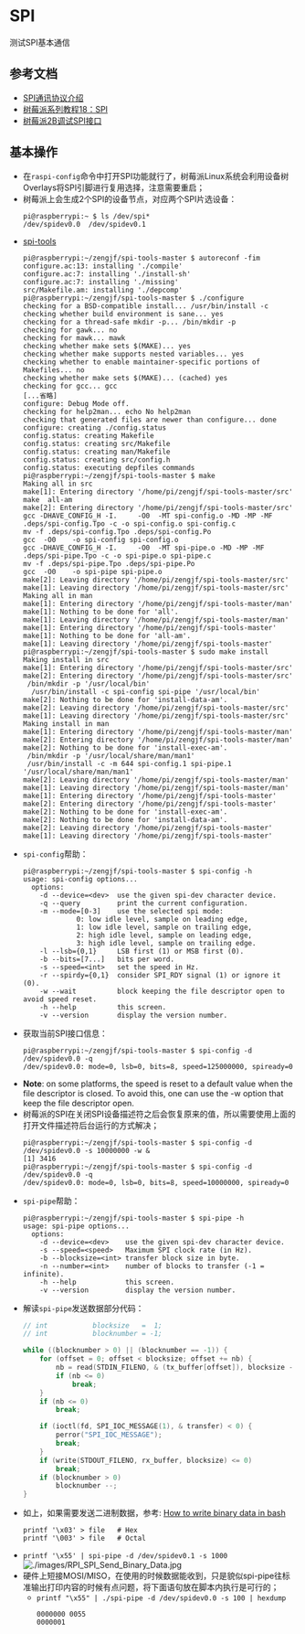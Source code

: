 # SPI

测试SPI基本通信

## 参考文档

* [SPI通讯协议介绍](https://blog.csdn.net/qq_29344757/article/details/76855350)
* [树莓派系列教程18：SPI](http://www.waveshare.net/study/article-625-1.html)
* [树莓派2B调试SPI接口](https://www.mobibrw.com/2018/13291)

## 基本操作

* 在`raspi-config`命令中打开SPI功能就行了，树莓派Linux系统会利用设备树Overlays将SPI引脚进行复用选择，注意需要重启；
* 树莓派上会生成2个SPI的设备节点，对应两个SPI片选设备：
  ```
  pi@raspberrypi:~ $ ls /dev/spi*
  /dev/spidev0.0  /dev/spidev0.1
  ```
* [spi-tools](https://github.com/cpb-/spi-tools)
  ```
  pi@raspberrypi:~/zengjf/spi-tools-master $ autoreconf -fim
  configure.ac:13: installing './compile'
  configure.ac:7: installing './install-sh'
  configure.ac:7: installing './missing'
  src/Makefile.am: installing './depcomp'
  pi@raspberrypi:~/zengjf/spi-tools-master $ ./configure
  checking for a BSD-compatible install... /usr/bin/install -c
  checking whether build environment is sane... yes
  checking for a thread-safe mkdir -p... /bin/mkdir -p
  checking for gawk... no
  checking for mawk... mawk
  checking whether make sets $(MAKE)... yes
  checking whether make supports nested variables... yes
  checking whether to enable maintainer-specific portions of Makefiles... no
  checking whether make sets $(MAKE)... (cached) yes
  checking for gcc... gcc
  [...省略]
  configure: Debug Mode off.
  checking for help2man... echo No help2man
  checking that generated files are newer than configure... done
  configure: creating ./config.status
  config.status: creating Makefile
  config.status: creating src/Makefile
  config.status: creating man/Makefile
  config.status: creating src/config.h
  config.status: executing depfiles commands
  pi@raspberrypi:~/zengjf/spi-tools-master $ make
  Making all in src
  make[1]: Entering directory '/home/pi/zengjf/spi-tools-master/src'
  make  all-am
  make[2]: Entering directory '/home/pi/zengjf/spi-tools-master/src'
  gcc -DHAVE_CONFIG_H -I.     -O0  -MT spi-config.o -MD -MP -MF .deps/spi-config.Tpo -c -o spi-config.o spi-config.c
  mv -f .deps/spi-config.Tpo .deps/spi-config.Po
  gcc  -O0    -o spi-config spi-config.o
  gcc -DHAVE_CONFIG_H -I.     -O0  -MT spi-pipe.o -MD -MP -MF .deps/spi-pipe.Tpo -c -o spi-pipe.o spi-pipe.c
  mv -f .deps/spi-pipe.Tpo .deps/spi-pipe.Po
  gcc  -O0    -o spi-pipe spi-pipe.o
  make[2]: Leaving directory '/home/pi/zengjf/spi-tools-master/src'
  make[1]: Leaving directory '/home/pi/zengjf/spi-tools-master/src'
  Making all in man
  make[1]: Entering directory '/home/pi/zengjf/spi-tools-master/man'
  make[1]: Nothing to be done for 'all'.
  make[1]: Leaving directory '/home/pi/zengjf/spi-tools-master/man'
  make[1]: Entering directory '/home/pi/zengjf/spi-tools-master'
  make[1]: Nothing to be done for 'all-am'.
  make[1]: Leaving directory '/home/pi/zengjf/spi-tools-master'
  pi@raspberrypi:~/zengjf/spi-tools-master $ sudo make install
  Making install in src
  make[1]: Entering directory '/home/pi/zengjf/spi-tools-master/src'
  make[2]: Entering directory '/home/pi/zengjf/spi-tools-master/src'
   /bin/mkdir -p '/usr/local/bin'
    /usr/bin/install -c spi-config spi-pipe '/usr/local/bin'
  make[2]: Nothing to be done for 'install-data-am'.
  make[2]: Leaving directory '/home/pi/zengjf/spi-tools-master/src'
  make[1]: Leaving directory '/home/pi/zengjf/spi-tools-master/src'
  Making install in man
  make[1]: Entering directory '/home/pi/zengjf/spi-tools-master/man'
  make[2]: Entering directory '/home/pi/zengjf/spi-tools-master/man'
  make[2]: Nothing to be done for 'install-exec-am'.
   /bin/mkdir -p '/usr/local/share/man/man1'
   /usr/bin/install -c -m 644 spi-config.1 spi-pipe.1 '/usr/local/share/man/man1'
  make[2]: Leaving directory '/home/pi/zengjf/spi-tools-master/man'
  make[1]: Leaving directory '/home/pi/zengjf/spi-tools-master/man'
  make[1]: Entering directory '/home/pi/zengjf/spi-tools-master'
  make[2]: Entering directory '/home/pi/zengjf/spi-tools-master'
  make[2]: Nothing to be done for 'install-exec-am'.
  make[2]: Nothing to be done for 'install-data-am'.
  make[2]: Leaving directory '/home/pi/zengjf/spi-tools-master'
  make[1]: Leaving directory '/home/pi/zengjf/spi-tools-master'
  ```
* `spi-config`帮助：
  ```
  pi@raspberrypi:~/zengjf/spi-tools-master $ spi-config -h
  usage: spi-config options...
    options:
      -d --device=<dev>  use the given spi-dev character device.
      -q --query         print the current configuration.
      -m --mode=[0-3]    use the selected spi mode:
               0: low idle level, sample on leading edge,
               1: low idle level, sample on trailing edge,
               2: high idle level, sample on leading edge,
               3: high idle level, sample on trailing edge.
      -l --lsb={0,1}     LSB first (1) or MSB first (0).
      -b --bits=[7...]   bits per word.
      -s --speed=<int>   set the speed in Hz.
      -r --spirdy={0,1}  consider SPI_RDY signal (1) or ignore it (0).
      -w --wait          block keeping the file descriptor open to avoid speed reset.
      -h --help          this screen.
      -v --version       display the version number.
  ```
* 获取当前SPI接口信息：
  ```
  pi@raspberrypi:~/zengjf/spi-tools-master $ spi-config -d /dev/spidev0.0 -q
  /dev/spidev0.0: mode=0, lsb=0, bits=8, speed=125000000, spiready=0
  ```
* **Note**: on some platforms, the speed is reset to a default value when the file descriptor is closed. To avoid this, one can use the -w option that keep the file descriptor open.
* 树莓派的SPI在关闭SPI设备描述符之后会恢复原来的值，所以需要使用上面的打开文件描述符后台运行的方式解决；
  ```
  pi@raspberrypi:~/zengjf/spi-tools-master $ spi-config -d /dev/spidev0.0 -s 10000000 -w &
  [1] 3416
  pi@raspberrypi:~/zengjf/spi-tools-master $ spi-config -d /dev/spidev0.0 -q
  /dev/spidev0.0: mode=0, lsb=0, bits=8, speed=10000000, spiready=0
  ```
* `spi-pipe`帮助：
  ```
  pi@raspberrypi:~/zengjf/spi-tools-master $ spi-pipe -h
  usage: spi-pipe options...
    options:
      -d --device=<dev>    use the given spi-dev character device.
      -s --speed=<speed>   Maximum SPI clock rate (in Hz).
      -b --blocksize=<int> transfer block size in byte.
      -n --number=<int>    number of blocks to transfer (-1 = infinite).
      -h --help            this screen.
      -v --version         display the version number.
  ```
* 解读`spi-pipe`发送数据部分代码：
  ```C
  // int           blocksize   =  1;
  // int           blocknumber = -1;
  
  while ((blocknumber > 0) || (blocknumber == -1)) {                                  // 循环多少个块
      for (offset = 0; offset < blocksize; offset += nb) {
          nb = read(STDIN_FILENO, & (tx_buffer[offset]), blocksize - offset);         // 从标准输入读取一块字节
          if (nb <= 0)
              break;
      }
      if (nb <= 0)
          break;
  
      if (ioctl(fd, SPI_IOC_MESSAGE(1), & transfer) < 0) {                            // 发送数据块
          perror("SPI_IOC_MESSAGE");
          break;
      }
      if (write(STDOUT_FILENO, rx_buffer, blocksize) <= 0)                            // 将当前块数据写到标准输出
          break;
      if (blocknumber > 0)
          blocknumber --;
  }
  ```
* 如上，如果需要发送二进制数据，参考: [How to write binary data in bash](https://stackoverflow.com/questions/43214001/how-to-write-binary-data-in-bash)
  ```Shell
  printf '\x03' > file   # Hex
  printf '\003' > file   # Octal
  ```
* `printf '\x55' | spi-pipe -d /dev/spidev0.1 -s 1000`  
  ![./images/RPI_SPI_Send_Binary_Data.jpg](./images/RPI_SPI_Send_Binary_Data.jpg)
* 硬件上短接MOSI/MISO，在使用的时候数据能收到，只是貌似spi-pipe往标准输出打印内容的时候有点问题，将下面语句放在脚本内执行是可行的；
  * `printf "\x55" | ./spi-pipe -d /dev/spidev0.0 -s 100 | hexdump`
    ```
    0000000 0055
    0000001
    ```